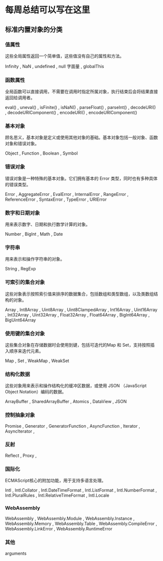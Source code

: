 # 每周总结可以写在这里

## 标准内置对象的分类

### 值属性

这些全局属性返回一个简单值，这些值没有自己的属性和方法。

  Infinity ,
  NaN ,
  undefined ,
  null 字面量 ,
  globalThis

### 函数属性

全局函数可以直接调用，不需要在调用时指定所属对象，执行结束后会将结果直接返回给调用者。

  eval() ,
  uneval() ,
  isFinite() ,
  isNaN() ,
  parseFloat() ,
  parseInt() ,
  decodeURI() ,
  decodeURIComponent() ,
  encodeURI() ,
  encodeURIComponent()

### 基本对象

顾名思义，基本对象是定义或使用其他对象的基础。基本对象包括一般对象、函数对象和错误对象。

  Object ,
  Function ,
  Boolean ,
  Symbol

### 错误对象

错误对象是一种特殊的基本对象。它们拥有基本的 Error 类型，同时也有多种具体的错误类型。

  Error ,
  AggregateError ,
  EvalError ,
  InternalError ,
  RangeError ,
  ReferenceError ,
  SyntaxError ,
  TypeError ,
  URIError

### 数字和日期对象

用来表示数字、日期和执行数学计算的对象。

  Number ,
  BigInt ,
  Math ,
  Date

### 字符串

用来表示和操作字符串的对象。

  String ,
  RegExp

### 可索引的集合对象

这些对象表示按照索引值来排序的数据集合，包括数组和类型数组，以及类数组结构的对象。

  Array ,
  Int8Array ,
  Uint8Array ,
  Uint8ClampedArray ,
  Int16Array ,
  Uint16Array ,
  Int32Array ,
  Uint32Array ,
  Float32Array ,
  Float64Array ,
  BigInt64Array ,
  BigUint64Array

### 使用键的集合对象

这些集合对象在存储数据时会使用到键，包括可迭代的Map 和 Set，支持按照插入顺序来迭代元素。

  Map ,
  Set ,
  WeakMap ,
  WeakSet

### 结构化数据

这些对象用来表示和操作结构化的缓冲区数据，或使用 JSON （JavaScript Object Notation）编码的数据。

  ArrayBuffer ,
  SharedArrayBuffer ,
  Atomics ,
  DataView ,
  JSON

### 控制抽象对象

  Promise ,
  Generator ,
  GeneratorFunction ,
  AsyncFunction ,
  Iterator ,
  AsyncIterator ,

### 反射

  Reflect ,
  Proxy ,

### 国际化

ECMAScript核心的附加功能，用于支持多语言处理。

  Intl ,
  Intl.Collator ,
  Intl.DateTimeFormat ,
  Intl.ListFormat ,
  Intl.NumberFormat ,
  Intl.PluralRules ,
  Intl.RelativeTimeFormat ,
  Intl.Locale

### WebAssembly

  WebAssembly ,
  WebAssembly.Module ,
  WebAssembly.Instance ,
  WebAssembly.Memory ,
  WebAssembly.Table ,
  WebAssembly.CompileError ,
  WebAssembly.LinkError ,
  WebAssembly.RuntimeError

### 其他

  arguments
